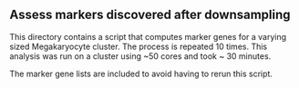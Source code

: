 ## Assess markers discovered after downsampling

This directory contains a script that computes marker genes for a varying sized Megakaryocyte cluster. The process is repeated 10 times. This analysis was run on a cluster using ~50 cores and took ~ 30 minutes.

The marker gene lists are included to avoid having to rerun this script. 
